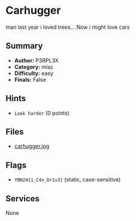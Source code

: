 # Carhugger
man last year i loved trees... Now i might love cars

## Summary
- **Author:** P3RPL3X
- **Category:** misc
- **Difficulty:** easy
- **Finals:** False

## Hints
- `Look harder` (0 points)

## Files
- [carhugger.jpg](<dist/carhugger.jpg>)

## Flags
- `YBN24{1_C4n_Dr1v3}` (static, case-sensitive)

## Services
None
